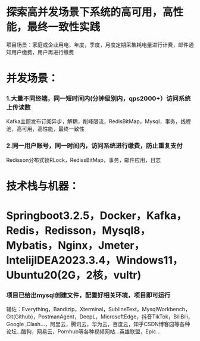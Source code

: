 <h1>探索高并发场景下系统的高可用，高性能，最终一致性实践</h1>
<p>项目场景：家庭或企业用电，年度，季度，月度定期采集耗电量进行计费，邮件通知用户缴费，用户再进行缴费</p>
  
<h1>并发场景：</h1>
<h3>1.大量不同终端，同一短时间内(分钟级别内，qps2000+）访问系统上传读数</h3>
<p>Kafka主题发布订阅异步，解耦，削峰限流，RedisBitMap，Mysql，事务，线程池，高可用，高性能，最终一致性</p>
<h3>2.同一用户账号，同一时间内，访问系统进行缴费，防止重复支付</h3>
<p>Redisson分布式锁RLock，RedissBitMap，事务，邮件应用，日志</p>

<h1>技术栈与机器：</h1>
<h1>Springboot3.2.5，Docker，Kafka，Redis，Redisson，Mysql8，Mybatis，Nginx，Jmeter，IntelijIDEA2023.3.4，Windows11，Ubuntu20(2G，2核，vultr)</h1>
<h3>项目已给出mysql创建文件，配置好相关环境，项目即可运行</h3>

<p>辅佐：Everything，Bandizip，Xterminal，SublineText，MysqlWorkbench，Git(Github)，PostmanAgent，DeepL，MicrosoftEdge，抖音TikTok，BiliBili，Google ,Clash...，阿里云，腾讯云，华为云，百度云，知乎CSDN博客园等各种论坛...酷狗，网易云，Pornhub等各种视频网站...英雄联盟，Epic...</p>

